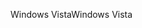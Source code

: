 <span data-ttu-id="465d8-101">Windows Vista</span><span class="sxs-lookup"><span data-stu-id="465d8-101">Windows Vista</span></span>